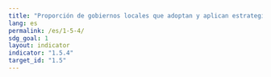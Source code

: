 ```yaml
---
title: "Proporción de gobiernos locales que adoptan y aplican estrategias de reducción del riesgo de desastres a nivel local en consonancia con las estrategias nacionales de reducción del riesgo de desastres"
lang: es
permalink: /es/1-5-4/
sdg_goal: 1
layout: indicator
indicator: "1.5.4"
target_id: "1.5"
---
```


